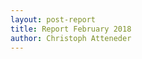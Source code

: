 ```yaml
---
layout: post-report
title: Report February 2018
author: Christoph Atteneder
---
```




<script>

var introData = [
  "Highest BTC volume (1,603) and total number of trades (2,522)",
  "Release of v0.9.0 and v0.9.1"
  ];

console.log(introData);


var modulesData = [
      {
          "name" : "Jemmy overy",
          "background" : "grey",
          "padding" : "p-0"
      },
      {
          "name" : "John Smith",
          "background" : "white",
          "padding" : "p-4"
      }
];




var intro, modules = "";


$.each(introData, function (key, value) {
    intro = intro + "<div>" + value + "</div>";
});
$("#report-intro").append('<div class="p-4">' + intro + '</div>');



$.each(modulesData, function (key, value) {


    modules = modules + '<div class="' + value.padding + ' ' + value.background + '-bg">' + value.name + '</div>';


});

$("#report-content").append(modules);







</script>
